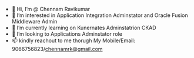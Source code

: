 - 👋 Hi, I’m @ Chennam Ravikumar
- 👀 I’m interested in Application Integration Adminstator and Oracle Fusion Middleware Admin
- 🌱 I’m currently learning on Kunernates Adminstatrion CKAD
- 💞️ I’m looking to Applications Adminstator role 
- 📫 kindly reachout to me thorugh My Mobile/Email: 9066756823/chennamrk@gmail.com

<!---
chennamm/chennamm is a ✨ special ✨ repository because its `README.md` (this file) appears on your GitHub profile.
You can click the Preview link to take a look at your changes.
--->
